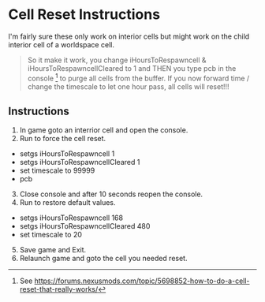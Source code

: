 # Cell Reset Instructions
I'm fairly sure these only work on interior cells but might work on the child interior cell of a worldspace cell. 

> So it make it work, you change iHoursToRespawncell & iHoursToRespawncellCleared to 1 and THEN you type pcb in the console [^1]
> to purge all cells from the buffer. If you now forward time / change the timescale to let one hour pass, all cells will reset!!!

## Instructions

1. In game goto an interrior cell and open the console.
2. Run to force the cell reset.
  - setgs iHoursToRespawncell 1
  - setgs iHoursToRespawncellCleared 1
  - set timescale to 99999
  - pcb
3. Close console and after 10 seconds reopen the console.
4. Run to restore default values.
  - setgs iHoursToRespawncell 168
  - setgs iHoursToRespawncellCleared 480
  - set timescale to 20
5. Save game and Exit.
6. Relaunch game and goto the cell you needed reset.

[^1]: See https://forums.nexusmods.com/topic/5698852-how-to-do-a-cell-reset-that-really-works/
